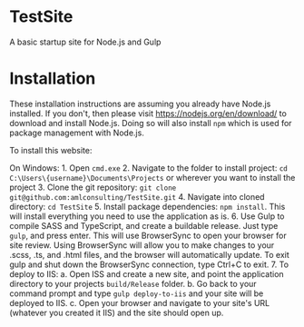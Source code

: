 # TestSite
A basic startup site for Node.js and Gulp

# Installation
These installation instructions are assuming you already have Node.js installed. If you don't, then please visit https://nodejs.org/en/download/ to download and install Node.js. Doing so will also install `npm` which is used for package management with Node.js.

To install this website:

On Windows:
    1. Open `cmd.exe`
    2. Navigate to the folder to install project: `cd C:\Users\{username}\Documents\Projects` or wherever you want to install the project
    3. Clone the git repository: `git clone git@github.com:amlconsulting/TestSite.git`
    4. Navigate into cloned directory: `cd TestSite`
    5. Install package dependencies: `npm install`. This will install everything you need to use the application as is.
    6. Use Gulp to compile SASS and TypeScript, and create a buildable release. Just type `gulp`, and press enter. This will use BrowserSync to open your browser for site review. Using BrowserSync will allow you to make changes to your .scss, .ts, and .html files, and the browser will automatically update. To exit gulp and shut down the BrowserSync connection, type Ctrl+C to exit.
    7. To deploy to IIS:
        a. Open ISS and create a new site, and point the application directory to your projects `build/Release` folder. 
        b. Go back to your command prompt and type `gulp deploy-to-iis` and your site will be deployed to IIS.
        c. Open your browser and navigate to your site's URL (whatever you created it IIS) and the site should open up.    